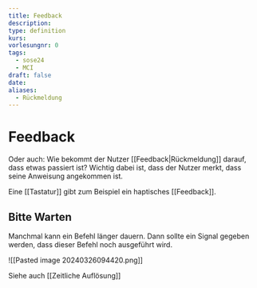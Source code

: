 ```yaml
---
title: Feedback
description: 
type: definition
kurs: 
vorlesungnr: 0
tags:
  - sose24
  - MCI
draft: false
date: 
aliases:
  - Rückmeldung
---
```


# Feedback

Oder auch: Wie bekommt der Nutzer [[Feedback|Rückmeldung]] darauf, dass etwas passiert ist? Wichtig dabei ist, dass der Nutzer merkt, dass seine Anweisung angekommen ist.

Eine [[Tastatur]] gibt zum Beispiel ein haptisches [[Feedback]].

## Bitte Warten

Manchmal kann ein Befehl länger dauern. Dann sollte ein Signal gegeben werden, dass dieser Befehl noch ausgeführt wird.

![[Pasted image 20240326094420.png]]

Siehe auch [[Zeitliche Auflösung]]